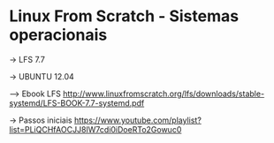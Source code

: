 # Linux From Scratch - Sistemas operacionais
 -> LFS 7.7
 
 -> UBUNTU 12.04
 
 --> Ebook LFS 
 http://www.linuxfromscratch.org/lfs/downloads/stable-systemd/LFS-BOOK-7.7-systemd.pdf
 
 -> Passos iniciais 
 https://www.youtube.com/playlist?list=PLiQCHfAOCJJ8IW7cdi0iDoeRTo2Gowuc0
